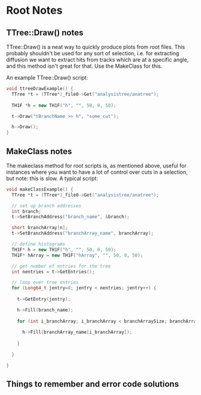 # Root Notes

## TTree::Draw() notes

TTree::Draw() is a neat way to quickly produce plots from root files. This probably shouldn't be used for any sort of selection, i.e. for extracting diffusion we want to extract hits from tracks which are at a specific angle, and this method isn't great for that. Use the MakeClass for this.

An example TTree::Draw() script:

```c++
void ttreeDrawExample() {
  TTree *t = (TTree*)_file0->Get("analysistree/anatree");
  
  TH1F *h = new TH1F("h", "", 50, 0, 50);

  t->Draw("tBranchName >> h", "some_cut");

  h->Draw();
}
```

## MakeClass notes

The makeclass method for root scripts is, as mentioned above, useful for instances where you want to have a lot of control over cuts in a selection, but note: this is slow. A typical script:
```c++
void makeClassExample() {
  TTree *t = (TTree*)_file0->Get("analysistree/anatree");

  // set up branch addresses
  int branch;
  t->SetBranchAddress("branch_name", &branch);

  short branchArray[n];
  t->SetBranchAddress("branchArray_name", branchArray);

  // define histograms
  TH1F* h = new TH1F("h", "", 50, 0, 50);
  TH1F* hArray = new TH1F("hArray", "", 50, 0, 50);

  // get number of entries for the tree
  int nentries = t->GetEntries();

  // loop over tree entries
  for (Long64_t jentry=0; jentry < nentries; jentry++) {
  
    t->GetEntry(jentry);

    h->Fill(branch_name);
    
    for (int i_branchArray; i_branchArray < branchArraySize; branchArraySize++) {
    
      h->Fill(branchArray_name[i_branchArray]);
    
    }
  
  }

}
```


## Things to remember and error code solutions
